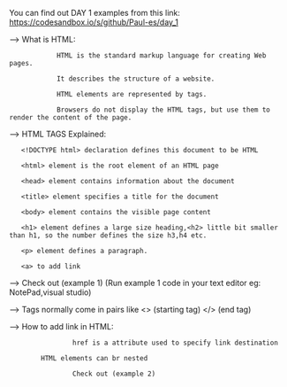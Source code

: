 You can find out DAY 1 examples from this link: https://codesandbox.io/s/github/Paul-es/day_1

--> What is HTML:


                HTML is the standard markup language for creating Web pages. 
		
	            It describes the structure of a website.
		    
	            HTML elements are represented by tags.    
		    
                Browsers do not display the HTML tags, but use them to render the content of the page.
		
				
--> HTML TAGS Explained:
			
 
       <!DOCTYPE html> declaration defines this document to be HTML
       
       <html> element is the root element of an HTML page
       
       <head> element contains information about the document
       
       <title> element specifies a title for the document
       
       <body> element contains the visible page content
       
       <h1> element defines a large size heading,<h2> little bit smaller than h1, so the number defines the size h3,h4 etc.
       
       <p> element defines a paragraph.
       
	   <a> to add link
	   
       
--> Check out (example 1) (Run example 1 code in your text editor eg: NotePad,visual studio)

--> Tags normally come in pairs like <> (starting tag) </> (end tag)

--> How to add link in HTML:
 	
	                href is a attribute used to specify link destination
			   
			HTML elements can br nested
			   
                    Check out (example 2) 
